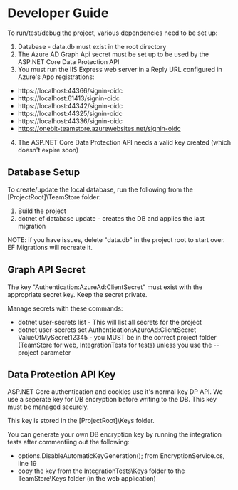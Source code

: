 # Developer Guide

To run/test/debug the project, various dependencies need to be set up:

1. Database - data.db must exist in the root directory
2. The Azure AD Graph Api secret must be set up to be used by the ASP.NET Core Data Protection API
3. You must run the IIS Express web server in a Reply URL configured in Azure's App registrations:
* https://localhost:44366/signin-oidc
* https://localhost:61413/signin-oidc
* https://localhost:44342/signin-oidc
* https://localhost:44325/signin-oidc
* https://localhost:44336/signin-oidc
* https://onebit-teamstore.azurewebsites.net/signin-oidc
4. The ASP.NET Core Data Protection API needs a valid key created (which doesn't expire soon)

## Database Setup

To create/update the local database, run the following from the [ProjectRoot]\TeamStore folder:

1. Build the project
2. dotnet ef database update - creates the DB and applies the last migration


NOTE: if you have issues, delete "data.db" in the project root to start over. EF Migrations will recreate it.


## Graph API Secret

The key "Authentication:AzureAd:ClientSecret" must exist with the appropriate secret key. Keep the secret private.

Manage secrets with these commands:
* dotnet user-secrets list - This will list all secrets for the project
* dotnet user-secrets set Authentication:AzureAd:ClientSecret ValueOfMySecret12345 - you MUST be in the correct project folder (TeamStore for web, IntegrationTests for tests) unless you use the --project parameter

## Data Protection API Key

ASP.NET Core authentication and cookies use it's normal key DP API. We use a seperate key for DB encryption before writing to the DB. 
This key must be managed securely.

This key is stored in the [ProjectRoot]\Keys folder.

You can generate your own DB encryption key by running the integration tests after 
commentiing out the following:
* options.DisableAutomaticKeyGeneration(); from EncryptionService.cs, line 19
* copy the key from the IntegrationTests\Keys folder to the TeamStore\Keys folder (in the web application)